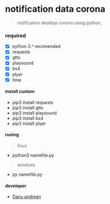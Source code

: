 # notification data corona
> notification desktop corona using python,

### required
- [x] python 3.^ recomended
- [x] requests
- [x] gtts
- [x] playsound
- [x] bs4
- [x] plyer
- [x] time

#### install custom
- pip3 install requests
- pip3 install gtts
- pip3 install playsound
- pip3 install bs4
- pip3 install plyer

#### runing
> linux
- python3 namefile.py

> windows
- py namefile.py

#### developer
- <a href=https://me-danuandrean.github.io>Danu andrean</a>
